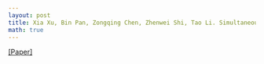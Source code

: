 ```yaml
---
layout: post
title: Xia Xu, Bin Pan, Zongqing Chen, Zhenwei Shi, Tao Li. Simultaneously Multiobjective Sparse Unmixing and Library Pruning for Hyperspectral Imagery. IEEE Transactions on Geoscience and Remote Sensing, 59(4): 3383-3395, 2021. 
math: true
---
```

[[Paper]](https://doi.org/10.1109/TGRS.2020.3016941) 
